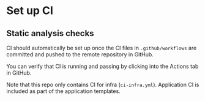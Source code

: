 # Set up CI

## Static analysis checks

CI should automatically be set up once the CI files in `.github/workflows` are committed and pushed to the remote repository in GitHub.

You can verify that CI is running and passing by clicking into the Actions tab in GitHub.

Note that this repo only contains CI for infra (`ci-infra.yml`). Application CI is included as part of the application templates.
